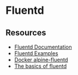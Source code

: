 # Fluentd

## Resources
- [Fluentd Documentation](https://docs.fluentd.org/v1.0/articles/quickstart)
- [Fluentd Examples](https://github.com/fluent/fluentd/tree/master/example)
- [Docker alpine-fluentd](https://github.com/Docker-example/alpine-fluentd)
- [The basics of fluentd](https://www.slideshare.net/treasure-data/the-basics-of-fluentd-35681111)
